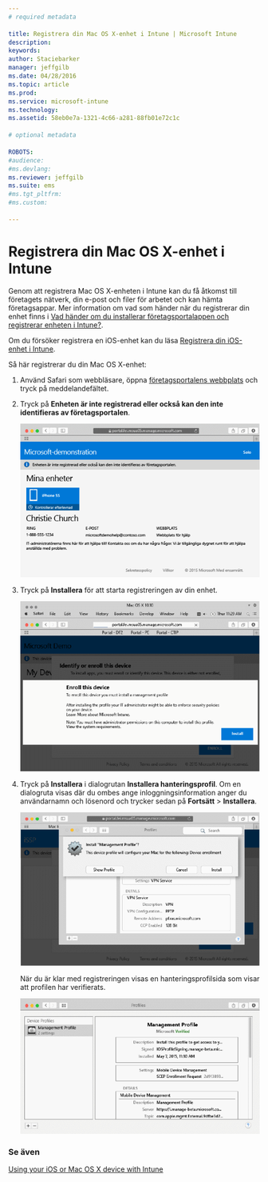 ```yaml
---
# required metadata

title: Registrera din Mac OS X-enhet i Intune | Microsoft Intune
description:
keywords:
author: Staciebarker
manager: jeffgilb
ms.date: 04/28/2016
ms.topic: article
ms.prod:
ms.service: microsoft-intune
ms.technology:
ms.assetid: 58eb0e7a-1321-4c66-a281-88fb01e72c1c

# optional metadata

ROBOTS:
#audience:
#ms.devlang:
ms.reviewer: jeffgilb
ms.suite: ems
#ms.tgt_pltfrm:
#ms.custom:

---
```



# Registrera din Mac OS X-enhet i Intune

Genom att registrera Mac OS X-enheten i Intune kan du få åtkomst till företagets nätverk, din e-post och filer för arbetet och kan hämta företagsappar. Mer information om vad som händer när du registrerar din enhet finns i [Vad händer om du installerar företagsportalappen och registrerar enheten i Intune?](what-happens-if-you-install-the-company-portal-app-and-enroll-your-device-in-intune-ios.md).

Om du försöker registrera en iOS-enhet kan du läsa [Registrera din iOS-enhet i Intune](enroll-your-device-in-intune-ios.md).


Så här registrerar du din Mac OS X-enhet:

1.  Använd Safari som webbläsare, öppna [företagsportalens webbplats](https://portal.manage.microsoft.com) och tryck på meddelandefältet.

2.  Tryck på **Enheten är inte registrerad eller också kan den inte identifieras av företagsportalen**.

    ![device-not-enrolled](./media/1-macosx-enroll-tap-enroll.png) 

3.  Tryck på **Installera** för att starta registreringen av din enhet.

    ![tap-install-to-enroll](./media/2-macosx-enroll--install-button.png) 

4.  Tryck på **Installera** i dialogrutan **Installera hanteringsprofil**. Om en dialogruta visas där du ombes ange inloggningsinformation anger du användarnamn och lösenord och trycker sedan på **Fortsätt** &gt; **Installera**.

    ![install-management-profile](./media/3-macosx-enroll-tap-install.png) 

    När du är klar med registreringen visas en hanteringsprofilsida som visar att profilen har verifierats.

    ![management-profile-verified](./media/4-macosx-enroll-done.png) 

### Se även
[Using your iOS or Mac OS X device with Intune](using-your-ios-or-mac-os-x-device-with-intune.md)

<!--HONumber=May16_HO2-->


